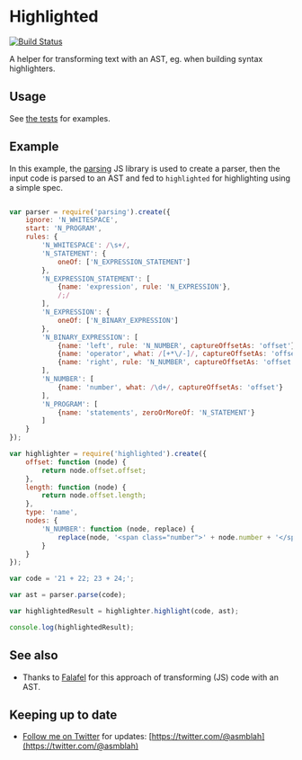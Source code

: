 Highlighted
===========

[![Build Status](https://secure.travis-ci.org/asmblah/highlighted.png?branch=master)](http://travis-ci.org/asmblah/highlighted)

A helper for transforming text with an AST, eg. when building syntax highlighters.

Usage
-----

See [the tests](https://github.com/asmblah/highlighted/tree/master/test) for examples.

Example
-------

In this example, the [parsing](https://github.com/asmblah/parsing) JS library is used to create a parser,
then the input code is parsed to an AST and fed to `highlighted` for highlighting using a simple spec.

```javascript

var parser = require('parsing').create({
    ignore: 'N_WHITESPACE',
    start: 'N_PROGRAM',
    rules: {
        'N_WHITESPACE': /\s+/,
        'N_STATEMENT': {
            oneOf: ['N_EXPRESSION_STATEMENT']
        },
        'N_EXPRESSION_STATEMENT': [
            {name: 'expression', rule: 'N_EXPRESSION'},
            /;/
        ],
        'N_EXPRESSION': {
            oneOf: ['N_BINARY_EXPRESSION']
        },
        'N_BINARY_EXPRESSION': [
            {name: 'left', rule: 'N_NUMBER', captureOffsetAs: 'offset'},
            {name: 'operator', what: /[+*\/-]/, captureOffsetAs: 'offset'},
            {name: 'right', rule: 'N_NUMBER', captureOffsetAs: 'offset'}
        ],
        'N_NUMBER': [
            {name: 'number', what: /\d+/, captureOffsetAs: 'offset'}
        ],
        'N_PROGRAM': [
            {name: 'statements', zeroOrMoreOf: 'N_STATEMENT'}
        ]
    }
});

var highlighter = require('highlighted').create({
    offset: function (node) {
        return node.offset.offset;
    },
    length: function (node) {
        return node.offset.length;
    },
    type: 'name',
    nodes: {
        'N_NUMBER': function (node, replace) {
            replace(node, '<span class="number">' + node.number + '</span>');
        }
    }
});

var code = '21 + 22; 23 + 24;';

var ast = parser.parse(code);

var highlightedResult = highlighter.highlight(code, ast);

console.log(highlightedResult);
```

See also
--------

- Thanks to [Falafel](https://github.com/substack/node-falafel) for this approach of transforming (JS) code with an AST.

Keeping up to date
------------------
- [Follow me on Twitter](https://twitter.com/@asmblah) for updates: [https://twitter.com/@asmblah](https://twitter.com/@asmblah)
